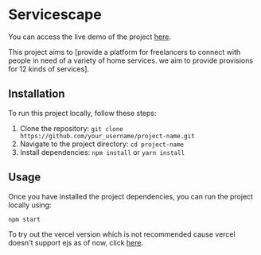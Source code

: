 # Servicescape
You can access the live demo of the project [here](https://6b2e2afa-c1fb-4837-a6f0-110768f7cacd-00-3ky9cnsj1qmxv.kirk.replit.dev/).

This project aims to [provide a platform for freelancers to connect with people in need of a variety of home services. we aim to provide provisions for 12 kinds of services].


## Installation

To run this project locally, follow these steps:

1. Clone the repository: `git clone https://github.com/your_username/project-name.git`
2. Navigate to the project directory: `cd project-name`
3. Install dependencies: `npm install` or `yarn install`

## Usage

Once you have installed the project dependencies, you can run the project locally using:

```bash
npm start
```
To try out the vercel version which is not recommended cause vercel doesn't support ejs as of now, click [here](https://servicescape.vercel.app/).
